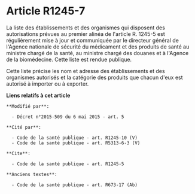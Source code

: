 # Article R1245-7

La liste des établissements et des organismes qui disposent des autorisations prévues au premier alinéa de l'article R.
1245-5 est régulièrement mise à jour et communiquée par le directeur général de l'Agence nationale de sécurité du médicament
et des produits de santé au ministre chargé de la santé, au ministre chargé des douanes et à l'Agence de la biomédecine.
Cette liste est rendue publique.

Cette liste précise les nom et adresse des établissements et des organismes autorisés et la catégorie des produits que chacun
d'eux est autorisé à importer ou à exporter.

**Liens relatifs à cet article**

	**Modifié par**:

	  - Décret n°2015-509 du 6 mai 2015 - art. 5

	**Cité par**:

	  - Code de la santé publique - art. R1245-10 (V)
	  - Code de la santé publique - art. R5313-6-3 (V)

	**Cite**:

	  - Code de la santé publique - art. R1245-5

	**Anciens textes**:

	  - Code de la santé publique - art. R673-17 (Ab)
